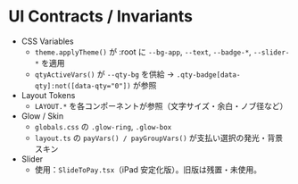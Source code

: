 # UI Contracts / Invariants
- CSS Variables
  - `theme.applyTheme()` が :root に `--bg-app`, `--text`, `--badge-*`, `--slider-*` を適用
  - `qtyActiveVars()` が `--qty-bg` を供給 → `.qty-badge[data-qty]:not([data-qty="0"])` が参照
- Layout Tokens
  - `LAYOUT.*` を各コンポーネントが参照（文字サイズ・余白・ノブ径など）
- Glow / Skin
  - `globals.css` の `.glow-ring`, `.glow-box`
  - `layout.ts` の `payVars() / payGroupVars()` が支払い選択の発光・背景スキン
- Slider
  - 使用：`SlideToPay.tsx`（iPad 安定化版）。旧版は残置・未使用。
